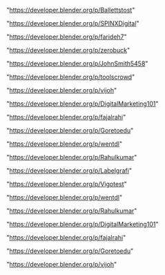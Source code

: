 "https://developer.blender.org/p/Ballettstost"

"https://developer.blender.org/p/SPINXDigital"

"https://developer.blender.org/p/farideh7"

"https://developer.blender.org/p/zerobuck"

"https://developer.blender.org/p/JohnSmith5458"

"https://developer.blender.org/p/toolscrowd"

"https://developer.blender.org/p/vijoh"

"https://developer.blender.org/p/DigitalMarketing101"

"https://developer.blender.org/p/fajalrahi"

"https://developer.blender.org/p/Goretoedu"

"https://developer.blender.org/p/wentdl"

"https://developer.blender.org/p/Rahulkumar"

 
"https://developer.blender.org/p/Labelgrafi"


"https://developer.blender.org/p/Vigotest"


"https://developer.blender.org/p/wentdl"


"https://developer.blender.org/p/Rahulkumar"


"https://developer.blender.org/p/DigitalMarketing101"


"https://developer.blender.org/p/fajalrahi"


"https://developer.blender.org/p/Goretoedu"


"https://developer.blender.org/p/vijoh"


 
